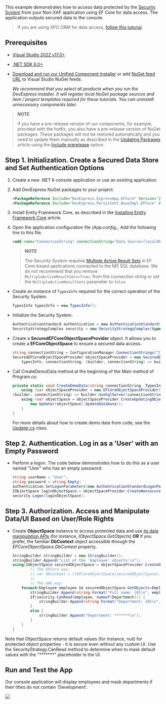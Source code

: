 <!-- default file list -->

This example demonstrates how to access data protected by the [Security System](https://docs.devexpress.com/eXpressAppFramework/113366/concepts/security-system/security-system-overview) from your Non-XAF application using EF Core for data access. The application outputs secured data to the console.

>If you are using XPO ORM for data access, [follow this tutorial](https://github.com/DevExpress-Examples/XAF_Security_E4908/tree/master/XPO/Console).
 
## Prerequisites

- [Visual Studio 2022 v17.0+](https://visualstudio.microsoft.com/vs/)
- [.NET SDK 6.0+](https://dotnet.microsoft.com/download/dotnet-core)
- [Download and run our Unified Component Installer](https://www.devexpress.com/Products/Try/) or add [NuGet feed URL](https://docs.devexpress.com/GeneralInformation/116042/installation/install-devexpress-controls-using-nuget-packages/obtain-your-nuget-feed-url) to Visual Studio NuGet feeds.
  
  *We recommend that you select all products when you run the DevExpress installer. It will register local NuGet package sources and item / project templates required for these tutorials. You can uninstall unnecessary components later.*


> **NOTE** 
>
> If you have a pre-release version of our components, for example, provided with the hotfix, you also have a pre-release version of NuGet packages. These packages will not be restored automatically and you need to update them manually as described in the [Updating Packages](https://docs.devexpress.com/GeneralInformation/118420/Installation/Install-DevExpress-Controls-Using-NuGet-Packages/Updating-Packages) article using the [Include prerelease](https://docs.microsoft.com/en-us/nuget/create-packages/prerelease-packages#installing-and-updating-pre-release-packages) option.


## Step 1. Initialization. Create a Secured Data Store and Set Authentication Options

1. Create a new .NET 6 console application or use an existing application.
2. Add DevExpress NuGet packages to your project:

    ```xml
    <PackageReference Include="DevExpress.ExpressApp.EFCore" Version="21.2.4" />
    <PackageReference Include="DevExpress.Persistent.BaseImpl.EFCore" Version="21.2.4" />
    ```
3. Install Entity Framework Core, as described in the [Installing Entity Framework Core](https://docs.microsoft.com/en-us/ef/core/get-started/overview/install) article.
4. Open the application configuration file (_App.config__. Add the following line to this file.
    
    ```xml
    <add name="ConnectionString" connectionString="Data Source=(localdb)\MSSQLLocalDB;Initial Catalog=EFCoreTestDB;Integrated Security=True;MultipleActiveResultSets=True"/>
    ```

    > **NOTE** 
    >
    > The Security System requires [Multiple Active Result Sets](https://docs.microsoft.com/en-us/dotnet/framework/data/adonet/sql/enabling-multiple-active-result-sets) in EF Core-based applications connected to the MS SQL database. We do not recommend that you remove `MultipleActiveResultSets=True;` from the connection string or set the `MultipleActiveResultSets` parameter to `false`.
    
- Create an instance of `TypesInfo` required for the correct operation of the Security System.
    ```csharp
    TypesInfo typesInfo = new TypesInfo();
    ```

- Initialize the Security System.
    
    ```csharp
    AuthenticationStandard authentication = new AuthenticationStandard();
    SecurityStrategyComplex security = new SecurityStrategyComplex(typeof(PermissionPolicyUser), typeof(PermissionPolicyRole), authentication, typesInfo);
    ```

- Create a **SecuredEFCoreObjectSpaceProvider** object. It allows you to create a **EFCoreObjectSpace** to ensure a secured data access.
    
    ```csharp
    string connectionString = ConfigurationManager.ConnectionStrings["ConnectionString"].ConnectionString;
    SecuredEFCoreObjectSpaceProvider objectSpaceProvider = new SecuredEFCoreObjectSpaceProvider(security, typeof(ApplicationDbContext),
        typesInfo, connectionString, (builder, connectionString) => builder.UseSqlServer(connectionString));
    ```

- Call CreateDemoData method at the beginning of the Main method of Program.cs:

    ```csharp
    private static void CreateDemoData(string connectionString, TypesInfo typesInfo) {
        using (var objectSpaceProvider = new EFCoreObjectSpaceProvider(typeof(ApplicationDbContext), typesInfo, connectionString,
    (builder, connectionString) => builder.UseSqlServer(connectionString)))
        using (var objectSpace = objectSpaceProvider.CreateUpdatingObjectSpace(true)) {
            new Updater(objectSpace).UpdateDatabase();
        }
    }
    ```
    For more details about how to create demo data from code, see the [Updater.cs](/EFCore/DatabaseUpdater/Updater.cs) class.

## Step 2. Authentication. Log in as a 'User' with an Empty Password

- Perform a logon. The code below demonstrates how to do this as a user named "User" who has an empty password.
    
    ```csharp
    string userName = "User";
    string password = string.Empty;
    authentication.SetLogonParameters(new AuthenticationStandardLogonParameters(userName, password));
    IObjectSpace loginObjectSpace = objectSpaceProvider.CreateNonsecuredObjectSpace();
    security.Logon(loginObjectSpace);
    ```

## Step 3. Authorization. Access and Manipulate Data/UI Based on User/Role Rights

- Create **ObjectSpace** instance to access protected data and use [its data manipulation APIs](https://docs.devexpress.com/eXpressAppFramework/113711/concepts/data-manipulation-and-business-logic/create-read-update-and-delete-data) (for instance, *IObjectSpace.GetObjects*) **OR** if you prefer, the familiar **DbContext** object accessible through the *EFCoreObjectSpace.DbContext* property.

    ```csharp
    StringBuilder stringBuilder = new StringBuilder();
    stringBuilder.Append("List of the 'Employee' objects:\n");
    using(IObjectSpace securedObjectSpace = objectSpaceProvider.CreateObjectSpace()) {
            // The EFCore way:
            // var dbContext = ((EFCoreObjectSpace)securedObjectSpace).DbContext;
            // 
            // The XAF way:
        foreach(Employee employee in securedObjectSpace.GetObjects<Employee>()) {
            stringBuilder.Append(string.Format("Full name: {0}\n", employee.FullName));
            if(security.CanRead(employee, nameof(Department))) {
                stringBuilder.Append(string.Format("Department: {0}\n", employee.Department.Title));
            }
            else {
                stringBuilder.Append("Department: *******\n");
            }
        } 
    }
    ```

Note that ObjectSpace returns default values (for instance, null) for protected object properties - it is secure even without any custom UI. Use the SecurityStrategy.CanRead method to determine when to mask default values with the "*******" placeholder in the UI.


## Run and Test the App

Our console application will display employees and mask departments if their titles do not contain 'Development'.

![](/images/Console.png)